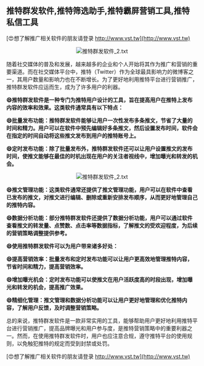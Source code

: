 ## **推特群发软件,推特筛选助手,推特霸屏营销工具,推特私信工具**

[😍想了解推广相关软件的朋友请登录 http://www.vst.tw](http://www.vst.tw)

 <center><img src="https://vst.tw/MP4/tuiguang/png/1.png" alt="推特群发软件_2.txt"></center>

随着社交媒体的普及和发展，越来越多的企业和个人开始将其作为推广和营销的重要渠道。而在社交媒体平台中，推特（Twitter）作为全球最具影响力的微博客之一，其用户数量和影响力也在不断增长。为了更好地利用推特平台进行营销推广，推特群发软件应运而生，成为了许多用户的利器。

**😄推特群发软件是一种专门为推特用户设计的工具，旨在提高用户在推特上发布内容的效率和效果。这类软件通常具有以下特点：**

**😄批量发布功能：推特群发软件能够让用户一次性发布多条推文，节省了大量的时间和精力。用户可以在软件中预先编辑好多条推文，然后设置发布时间，软件会在指定的时间自动将这些推文发布到用户的推特账号上。**

**😄定时发布功能：除了批量发布外，推特群发软件还可以让用户设置推文的发布时间，使推文能够在最佳的时机出现在用户的关注者视线中，增加曝光和转发的机会。**

 <center><img src="https://vst.tw/MP4/tuiguang/png/0.png" alt="推特群发软件_2.txt"></center>

**😄推文管理功能：这类软件通常还提供了推文管理功能，用户可以在软件中查看已发布的推文，对推文进行编辑、删除或重新安排发布顺序，从而更好地管理自己的推特内容。**

**😄数据分析功能：部分推特群发软件还提供了数据分析功能，用户可以通过软件查看推文的转发量、点赞数、点击率等数据指标，了解推文的受欢迎程度，为后续的营销策略调整提供参考。**

**😄使用推特群发软件可以为用户带来诸多好处：**

**😄提高营销效率：批量发布和定时发布功能可以让用户更高效地管理推特内容，节省时间和精力，提高营销效率。**

**😄增加曝光机会：定时发布功能可以使推文在用户活跃度高的时段出现，增加曝光和转发的机会，提高推广效果。**

**😄精细化管理：推文管理和数据分析功能可以让用户更好地管理和优化推特内容，了解用户反馈，及时调整营销策略。**

总的来说，推特群发软件是一款非常实用的工具，能够帮助用户更好地利用推特平台进行营销推广，提高品牌曝光和用户参与度，是推特营销策略中的重要利器之一。然而，在使用推特群发软件时，用户也应注意合规，遵守推特平台的使用规则，以免触犯推特的规定而受到封禁或处罚。

[😍想了解推广相关软件的朋友请登录 http://www.vst.tw](http://www.vst.tw)



